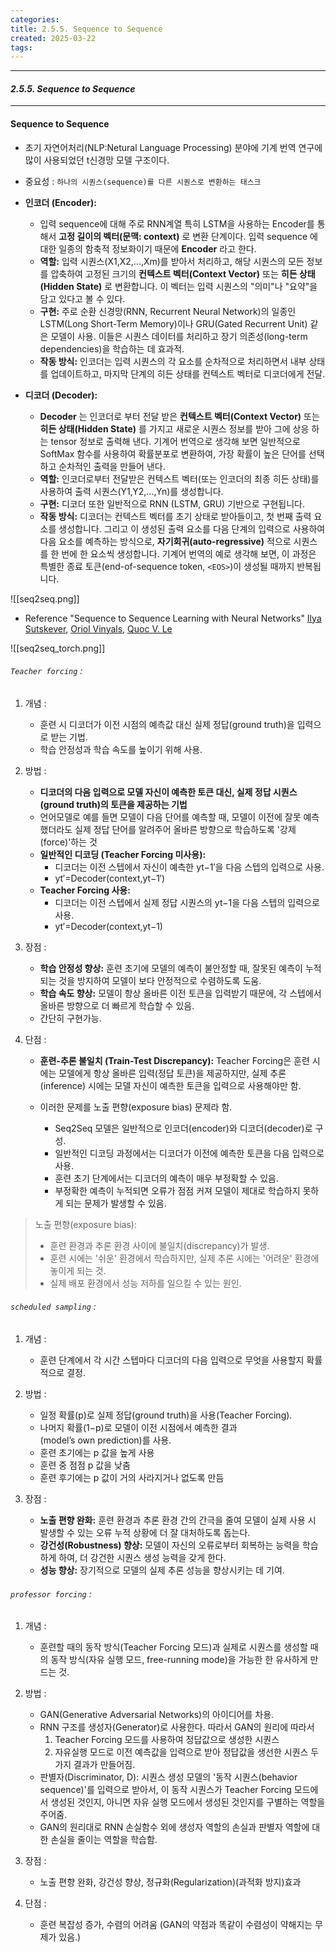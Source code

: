 ```yaml
---
categories: 
title: 2.5.5. Sequence to Sequence
created: 2025-03-22
tags:
---
```

---
#### *2.5.5. Sequence to Sequence*
---

#### Sequence to Sequence
- 초기 자연어처리(NLP:Netural Language Processing) 분야에 기계 번역 연구에 많이 사용되었던 t신경망 모델 구조이다.

- 중요성 : `하나의 시퀀스(sequence)를 다른 시퀀스로 변환하는 태스크`

- **인코더 (Encoder):**
    - 입력 sequence에 대해 주로  RNN계열 특히 LSTM을 사용하는 Encoder를 통해서 **고정 길이의 벡터(문맥: context)** 로 변환 단계이다. 입력 sequence 에 대한 일종의 함축적 정보화이기 때문에 **Encoder** 라고 한다.
    - **역할:** 입력 시퀀스(X1​,X2​,...,Xm​)를 받아서 처리하고, 해당 시퀀스의 모든 정보를 압축하여 고정된 크기의 **컨텍스트 벡터(Context Vector)** 또는 **히든 상태(Hidden State)** 로 변환합니다. 이 벡터는 입력 시퀀스의 "의미"나 "요약"을 담고 있다고 볼 수 있다.
    - **구현:** 주로 순환 신경망(RNN, Recurrent Neural Network)의 일종인 LSTM(Long Short-Term Memory)이나 GRU(Gated Recurrent Unit) 같은 모델이 사용. 이들은 시퀀스 데이터를 처리하고 장기 의존성(long-term dependencies)을 학습하는 데 효과적.
    - **작동 방식:** 인코더는 입력 시퀀스의 각 요소를 순차적으로 처리하면서 내부 상태를 업데이트하고, 마지막 단계의 히든 상태를 컨텍스트 벡터로 디코더에게 전달.

- **디코더 (Decoder):**
    - **Decoder** 는 인코더로 부터 전달 받은 **컨텍스트 벡터(Context Vector)** 또는 **히든 상태(Hidden State)** 를 가지고 새로운 시퀀스 정보를 받아 그에 상응 하는 tensor 정보로 출력해 낸다. 기계어 번역으로 생각해 보면 일반적으로 SoftMax 함수를 사용하여 확률분포로 변환하여, 가장 확률이 높은 단어를 선택하고 순차적인 출력을 만들어 낸다.
    - **역할:** 인코더로부터 전달받은 컨텍스트 벡터(또는 인코더의 최종 히든 상태)를 사용하여 출력 시퀀스(Y1​,Y2​,...,Yn​)를 생성합니다.
    - **구현:** 디코더 또한 일반적으로 RNN (LSTM, GRU) 기반으로 구현됩니다.
    - **작동 방식:** 디코더는 컨텍스트 벡터를 초기 상태로 받아들이고, 첫 번째 출력 요소를 생성합니다. 그리고 이 생성된 출력 요소를 다음 단계의 입력으로 사용하여 다음 요소를 예측하는 방식으로, **자기회귀(auto-regressive)** 적으로 시퀀스를 한 번에 한 요소씩 생성합니다. 기계어 번역의 예로 생각해 보면, 이 과정은 특별한 종료 토큰(end-of-sequence token, `<EOS>`)이 생성될 때까지 반복됩니다.


![[seq2seq.png]]

 - Reference
	"Sequence to Sequence Learning with Neural Networks"
	[Ilya Sutskever](https://arxiv.org/search/cs?searchtype=author&query=Sutskever,+I), [Oriol Vinyals](https://arxiv.org/search/cs?searchtype=author&query=Vinyals,+O), [Quoc V. Le](https://arxiv.org/search/cs?searchtype=author&query=Le,+Q+V)


![[seq2seq_torch.png]]


###### `Teacher forcing` :

1) 개념 :
	- 훈련 시 디코더가 이전 시점의 예측값 대신 실제 정답(ground truth)을 입력으로 받는 기법.
	- 학습 안정성과 학습 속도를 높이기 위해 사용.
2) 방법 :
	- **디코더의 다음 입력으로 모델 자신이 예측한 토큰 대신, 실제 정답 시퀀스(ground truth)의 토큰을 제공하는 기법**
	- 언어모델로 예를 들면 모델이 다음 단어를 예측할 때, 모델이 이전에 잘못 예측했더라도 실제 정답 단어를 알려주어 올바른 방향으로 학습하도록 '강제(force)'하는 것
	- **일반적인 디코딩 (Teacher Forcing 미사용):**
		- 디코더는 이전 스텝에서 자신이 예측한 yt−1′​을 다음 스텝의 입력으로 사용.
		- yt′​=Decoder(context,yt−1′​)
	- **Teacher Forcing 사용:**
		- 디코더는 이전 스텝에서 실제 정답 시퀀스의 yt−1​을 다음 스텝의 입력으로 사용.
		- yt′​=Decoder(context,yt−1​)
3) 장점 :
	- **학습 안정성 향상:** 훈련 초기에 모델의 예측이 불안정할 때, 잘못된 예측이 누적되는 것을 방지하여 모델이 보다 안정적으로 수렴하도록 도움.
	- **학습 속도 향상:** 모델이 항상 올바른 이전 토큰을 입력받기 때문에, 각 스텝에서 올바른 방향으로 더 빠르게 학습할 수 있음.
	- 간단히 구현가능.

4) 단점 :
	- **훈련-추론 불일치 (Train-Test Discrepancy):** Teacher Forcing은 훈련 시에는 모델에게 항상 올바른 입력(정답 토큰)을 제공하지만, 실제 추론(inference) 시에는 모델 자신이 예측한 토큰을 입력으로 사용해야만 함.

	- 이러한 문제를 노출 편향(exposure bias) 문제라 함.
		- Seq2Seq 모델은 일반적으로 인코더(encoder)와 디코더(decoder)로 구성.
		- 일반적인 디코딩 과정에서는 디코더가 이전에 예측한 토큰을 다음 입력으로 사용.
		- 훈련 초기 단계에서는 디코더의 예측이 매우 부정확할 수 있음.
		- 부정확한 예측이 누적되면 오류가 점점 커져 모델이 제대로 학습하지 못하게 되는 문제가 발생할 수 있음.

> 노출 편향(exposure bias): 
> 	- 훈련 환경과 추론 환경 사이에 불일치(discrepancy)가 발생.
> 	- 훈련 시에는 '쉬운' 환경에서 학습하지만, 실제 추론 시에는 '어려운' 환경에 놓이게 되는 것.
> 	- 실제 배포 환경에서 성능 저하를 일으킬 수 있는 원인.

###### `scheduled sampling` :

1) 개념 :
	- 훈련 단계에서 각 시간 스텝마다 디코더의 다음 입력으로 무엇을 사용할지 확률적으로 결정.

2) 방법 :
	- 일정 확률(p)로 실제 정답(ground truth)을 사용(Teacher Forcing).
	- 나머지 확률(1−p)로 모델이 이전 시점에서 예측한 결과(model’s own prediction)를 사용.
	- 훈련 초기에는 p 값을  높게 사용
	- 훈련 중 점점 p 값을 낮춤
	- 훈련 후기에는 p 값이 거의 사라지거나 없도록 만듬

3) 장점 :
	- **노출 편향 완화:** 훈련 환경과 추론 환경 간의 간극을 줄여 모델이 실제 사용 시 발생할 수 있는 오류 누적 상황에 더 잘 대처하도록 돕는다.
	- **강건성(Robustness) 향상:** 모델이 자신의 오류로부터 회복하는 능력을 학습하게 하여, 더 강건한 시퀀스 생성 능력을 갖게 한다.
	- **성능 향상:** 장기적으로 모델의 실제 추론 성능을 향상시키는 데 기여.

###### `professor forcing` :

1) 개념 :
	- 훈련할 때의 동작 방식(Teacher Forcing 모드)과 실제로 시퀀스를 생성할 때의 동작 방식(자유 실행 모드, free-running mode)을 가능한 한 유사하게 만드는 것.

2) 방법 :
	- GAN(Generative Adversarial Networks)의 아이디어를 차용.
	- RNN 구조를 생성자(Generator)로 사용한다. 따라서 GAN의 원리에 따라서 
		1) Teacher Forcing 모드를 사용하여 정답값으로 생성한 시퀀스
		2) 자유실행 모드로 이전 예측값을 입력으로 받아 정답값을 생선한 시퀀스
		두가지 결과가 만들어짐.
	- 판별자(Discriminator, D): 시퀀스 생성 모델의 '동작 시퀀스(behavior sequence)'를 입력으로 받아서, 이 동작 시퀀스가 Teacher Forcing 모드에서 생성된 것인지, 아니면 자유 실행 모드에서 생성된 것인지를 구별하는 역할을 주어줌.
	- GAN의 원리대로 RNN 손실함수 외에 생성자 역할의 손실과 판별자 역할에 대한 손실을 줄이는 역할을 학습함.
3) 장점 :
	- 노출 편향 완화, 강건성 향상, 정규화(Regularization)(과적화 방지)효과
4) 단점 :
	- 훈련 복잡성 증가, 수렴의 어려움 (GAN의 약점과 똑같이 수렴성이 약해지는 무제가 있음.)
